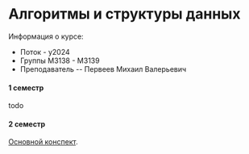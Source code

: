 # Алгоритмы и структуры данных

Информация о курсе:

* Поток - y2024
* Группы М3138 - М3139
* Преподаватель -- Первеев Михаил Валерьевич

#### 1 семестр

todo

#### 2 семестр

[Основной конспект](./semester_2/Algorithms.pdf).


